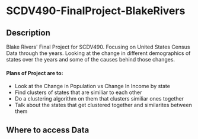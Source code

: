 # SCDV490-FinalProject-BlakeRivers

## Description
Blake Rivers' Final Project for SCDV490.  Focusing on United States Census Data through the years.
Looking at the change in different demographics of states over the years and some of the causes behind those changes.

#### Plans of Project are to:
- Look at the Change in Population vs Change In Income by state 
- Find clusters of states that are similiar to each other
- Do a clustering algorithm on them that clusters similiar ones together
- Talk about the states that get clustered together and similarites between them



## Where to access Data
